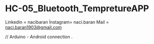 # HC-05_Bluetooth_TempretureAPP

Linkedin = nacibaran
İnstagram= naci.baran
Mail = naci.baran1903@gmail.com


// Arduino - Android connection . 
